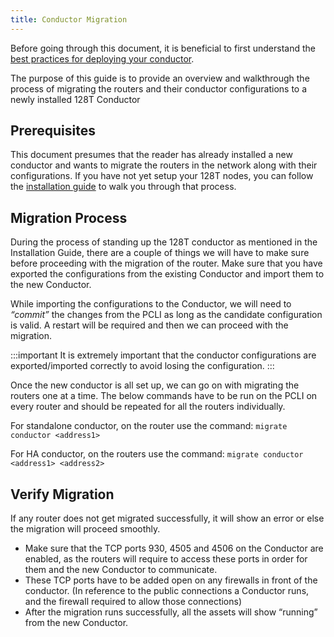 ```yaml
---
title: Conductor Migration
---
```


Before going through this document, it is beneficial to first understand the [best practices for deploying your conductor](bcp_conductor_deployment.md).

The purpose of this guide is to provide an overview and walkthrough the process of migrating the routers and their conductor configurations to a newly installed 128T Conductor

## Prerequisites

This document presumes that the reader has already installed a new conductor and wants to migrate the routers in the network along with their configurations. If you have not yet setup your 128T nodes, you can follow the [installation guide](intro_installation.md) to walk you through that process.

## Migration Process

During the process of standing up the 128T conductor as mentioned in the Installation Guide, there are a couple of things we will have to make sure before proceeding with the migration of the router. Make sure that you have exported the configurations from the existing Conductor and import them to the new Conductor.

While importing the configurations to the Conductor, we will need to *“commit”* the changes from the PCLI as long as the candidate configuration is valid. A restart will be required and then we can proceed with the migration.

:::important
It is extremely important that the conductor configurations are exported/imported correctly to avoid losing the configuration.
:::

Once the new conductor is all set up, we can go on with migrating the routers one at a time. The below commands have to be run on the PCLI on every router and should be repeated for all the routers individually.

For standalone conductor, on the router use the command: `migrate conductor <address1>`

For HA conductor, on the routers use the command: `migrate conductor <address1> <address2>` 

## Verify Migration

If any router does not get migrated successfully, it will show an error or else the migration will proceed smoothly.

- Make sure that the TCP ports 930, 4505 and 4506 on the Conductor are enabled, as the routers will require to access these ports in order for them and the new Conductor to communicate.
- These TCP ports have to be added open on any firewalls in front of the conductor. (In reference to the public connections a Conductor runs, and the firewall required to allow those connections)
- After the migration runs successfully, all the assets will show “running” from the new Conductor.